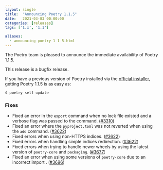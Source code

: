 ```yaml
---
layout: single
title:  "Announcing Poetry 1.1.5"
date:   2021-03-03 00:00:00
categories: [releases]
tags: ['1.x', '1.1']

aliases:
  - announcing-poetry-1-1-5.html
---
```


The Poetry team is pleased to announce the immediate availability of Poetry 1.1.5.

<!--more-->

This release is a bugfix release.

If you have a previous version of Poetry installed via the [official installer](/docs/#installation),
getting Poetry 1.1.5 is as easy as:

```bash
$ poetry self update
```

### Fixes

- Fixed an error in the `export` command when no lock file existed and a verbose flag was passed to the command. ([#3310](https://github.com/python-poetry/poetry/pull/3310))
- Fixed an error where the `pyproject.toml` was not reverted when using the `add` command. ([#3622](https://github.com/python-poetry/poetry/pull/3622))
- Fixed errors when using non-HTTPS indices. ([#3622](https://github.com/python-poetry/poetry/pull/3622))
- Fixed errors when handling simple indices redirection. ([#3622](https://github.com/python-poetry/poetry/pull/3622))
- Fixed errors when trying to handle newer wheels by using the latest version of `poetry-core` and `packaging`. ([#3677](https://github.com/python-poetry/poetry/pull/3677))
- Fixed an error when using some versions of `poetry-core` due to an incorrect import . ([#3696](https://github.com/python-poetry/poetry/pull/3696))
